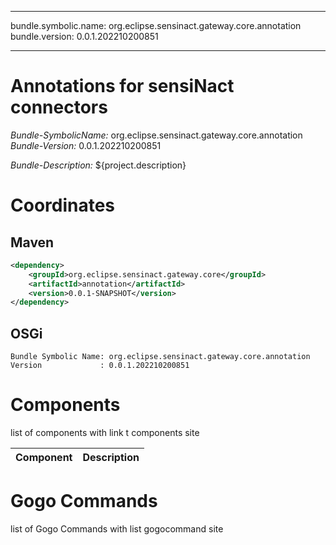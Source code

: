 
---
bundle.symbolic.name: org.eclipse.sensinact.gateway.core.annotation
bundle.version: 0.0.1.202210200851

---
# Annotations for sensiNact connectors

*Bundle-SymbolicName:* org.eclipse.sensinact.gateway.core.annotation
*Bundle-Version:* 0.0.1.202210200851

*Bundle-Description:*
${project.description}

# Coordinates

## Maven

```xml
<dependency>
    <groupId>org.eclipse.sensinact.gateway.core</groupId>
    <artifactId>annotation</artifactId>
    <version>0.0.1-SNAPSHOT</version>
</dependency>
```

## OSGi

```
Bundle Symbolic Name: org.eclipse.sensinact.gateway.core.annotation
Version             : 0.0.1.202210200851

```



# Components

list of components with link t components site

| Component | Description |
| --------- | ----------- |





# Gogo Commands

list of Gogo Commands with list gogocommand site